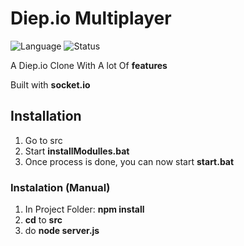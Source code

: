 # Diep.io Multiplayer
![Language](https://img.shields.io/badge/language-node.js-yellow.svg)
![Status](https://img.shields.io/badge/Development%20Status-Active%20Development-brightgreen.svg)

A Diep.io Clone With A lot Of **features**

Built with **socket.io**
## Installation

1. Go to src
2. Start **installModulles.bat**
3. Once process is done, you can now start **start.bat**

### Instalation (Manual)

1. In Project Folder: **npm install**
2. **cd** to **src**
3. do **node server.js**
